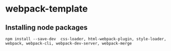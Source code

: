 # webpack-template

## Installing node packages
```
npm install --save-dev  css-loader, html-webpack-plugin, style-loader, webpack, webpack-cli, webpack-dev-server, webpack-merge
```